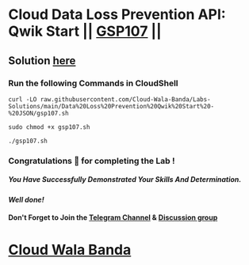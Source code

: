 # Cloud Data Loss Prevention API: Qwik Start || [GSP107](https://www.cloudskillsboost.google/focuses/600?parent=catalog) ||

## Solution [here](https://youtu.be/NGNYuBVhN6Y)

### Run the following Commands in CloudShell

```
curl -LO raw.githubusercontent.com/Cloud-Wala-Banda/Labs-Solutions/main/Data%20Loss%20Prevention%20Qwik%20Start%20-%20JSON/gsp107.sh

sudo chmod +x gsp107.sh

./gsp107.sh
```

### Congratulations 🎉 for completing the Lab !

##### *You Have Successfully Demonstrated Your Skills And Determination.*

#### *Well done!*

#### Don't Forget to Join the [Telegram Channel](https://t.me/cloudwalabanda) & [Discussion group](https://t.me/cloudwalabandachats)

# [Cloud Wala Banda](https://www.youtube.com/@cloudwalabanda)
